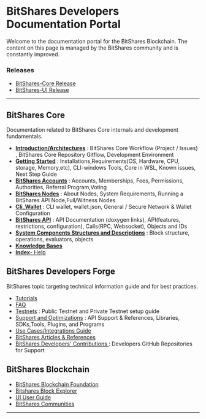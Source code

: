 # BitShares Developers Documentation Portal

Welcome to the documentation portal for the BitShares Blockchain. The content on this page is managed by the BitShares community and is constantly improved.

### Releases
- [BitShares-Core Release](https://github.com/bitshares/bitshares-core/releases)
- [BitShares-UI Release](https://github.com/bitshares/bitshares-ui/releases)

***

## BitShares Core
Documentation related to BitShares Core internals and development fundamentals. 

- [**Introduction/Architectures**](/core/intro/README.md#introduction--architectures)
  : BitShares Core Workflow (Project / Issues) , BitShares Core Repository Gitflow, Development Environment
- [**Getting Started**](/core/installation/README.md#development-environment--getting-started)
  : Installations,Requirements(OS, Hardware, CPU, storage, Memory,etc), CLI-windows Tools, Core in WSL, Known issues, Next Step Guide
- [**BitShares Accounts**](/core/accounts/README.md#bitshares-accounts)
  : Accounts, Memberships, Fees, Permissions, Authorities, Referral Program,Voting 
- [**BitShares Nodes**](/core/nodes_full_witness/README.md#bitshares-nodes)
  : About Nodes, System Requirements, Running a BitShares API Node,Full/Witness Nodes
- [**Cli_Wallet**](/core/wallet/README.md#cli_wallet-and-the-connectivity)
  : CLI wallet, wallet.json, General / Secure Network & Wallet Configuration
- [**BitShares API**](/core/api/README.md#bitshares-api) 
  : API Documentation (doxygen links), API(features, restrictions, configuration), Calls(RPC, Websocket), Objects and IDs
- [**System Components Structures and Descriptions**](/core/components/README.md#components-structures-and-descriptions)
  : Block structure, operations, evaluators, objects
- [**Knowledge Bases**](/core/knowledge_base/README.md#knowledge-base)
- [**Index**- Help](/core/help/index.md#help)

## BitShares Developers Forge
BitShares topic targeting technical information guide and for best practices.

- [Tutorials](/core/tutorials/Readme.md#tutorials) 
- [FAQ](/core/tutorials/FAQ.md#frequently-asked-questions---list-all)
- [Testnets](/core/testnets/README.md#testnets)
  : Public Testnet and Private Testnet setup guide
- [Support and Optimizations](/forge/supports.md#support-and-optimizations) 
  : API Support & References, Libraries, SDKs,Tools, Plugins, and Programs  
- [Use Cases/Integrations Guide](/forge/use_cases/README.md#use-cases-and-integrations-guide)
- [BitShares Articles & References](/forge/by_community.md#bitshares-articles--references) 
- [BitShares Developers' Contributions ](/forge/by_community.md#bitshares-developers-contributions)
  : Developers GitHub Repositories for Support

## BitShares Blockchain
- [BitShares Blockchain Foundation](/core/bitshares_blockchain/README.md#bitshares-blockchain)
- [Bitshares Block Explorer](/core/bitshares_blockchain/README.md#bitshares-block-exploer)
- [UI User Guide](https://github.com/bitshares/how.bitshares.works/tree/master/bbf/user_guide#user-guide)
- [BitShares Communities](/core/bitshares_blockchain/README.md#bitshares-communities)


***

